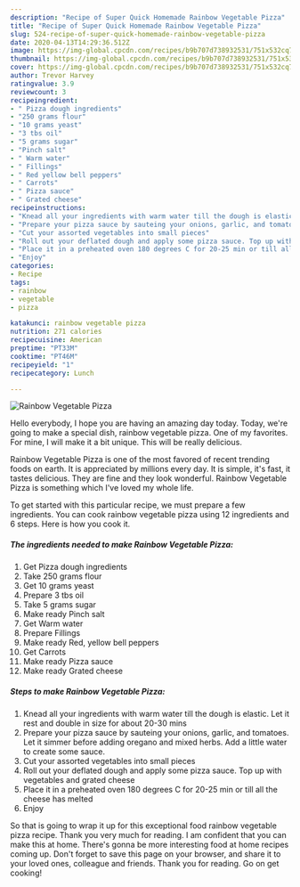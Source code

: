 ```yaml
---
description: "Recipe of Super Quick Homemade Rainbow Vegetable Pizza"
title: "Recipe of Super Quick Homemade Rainbow Vegetable Pizza"
slug: 524-recipe-of-super-quick-homemade-rainbow-vegetable-pizza
date: 2020-04-13T14:29:36.512Z
image: https://img-global.cpcdn.com/recipes/b9b707d738932531/751x532cq70/rainbow-vegetable-pizza-recipe-main-photo.jpg
thumbnail: https://img-global.cpcdn.com/recipes/b9b707d738932531/751x532cq70/rainbow-vegetable-pizza-recipe-main-photo.jpg
cover: https://img-global.cpcdn.com/recipes/b9b707d738932531/751x532cq70/rainbow-vegetable-pizza-recipe-main-photo.jpg
author: Trevor Harvey
ratingvalue: 3.9
reviewcount: 3
recipeingredient:
- " Pizza dough ingredients"
- "250 grams flour"
- "10 grams yeast"
- "3 tbs oil"
- "5 grams sugar"
- "Pinch salt"
- " Warm water"
- " Fillings"
- " Red yellow bell peppers"
- " Carrots"
- " Pizza sauce"
- " Grated cheese"
recipeinstructions:
- "Knead all your ingredients with warm water till the dough is elastic. Let it rest and double in size for about 20-30 mins"
- "Prepare your pizza sauce by sauteing your onions, garlic, and tomatoes. Let it simmer before adding oregano and mixed herbs. Add a little water to create some sauce."
- "Cut your assorted vegetables into small pieces"
- "Roll out your deflated dough and apply some pizza sauce. Top up with vegetables and grated cheese"
- "Place it in a preheated oven 180 degrees C for 20-25 min or till all the cheese has melted"
- "Enjoy"
categories:
- Recipe
tags:
- rainbow
- vegetable
- pizza

katakunci: rainbow vegetable pizza 
nutrition: 271 calories
recipecuisine: American
preptime: "PT33M"
cooktime: "PT46M"
recipeyield: "1"
recipecategory: Lunch

---
```



![Rainbow Vegetable Pizza](https://img-global.cpcdn.com/recipes/b9b707d738932531/751x532cq70/rainbow-vegetable-pizza-recipe-main-photo.jpg)

Hello everybody, I hope you are having an amazing day today. Today, we're going to make a special dish, rainbow vegetable pizza. One of my favorites. For mine, I will make it a bit unique. This will be really delicious.



Rainbow Vegetable Pizza is one of the most favored of recent trending foods on earth. It is appreciated by millions every day. It is simple, it's fast, it tastes delicious. They are fine and they look wonderful. Rainbow Vegetable Pizza is something which I've loved my whole life.


To get started with this particular recipe, we must prepare a few ingredients. You can cook rainbow vegetable pizza using 12 ingredients and 6 steps. Here is how you cook it.

<!--inarticleads1-->

##### The ingredients needed to make Rainbow Vegetable Pizza:

1. Get  Pizza dough ingredients
1. Take 250 grams flour
1. Get 10 grams yeast
1. Prepare 3 tbs oil
1. Take 5 grams sugar
1. Make ready Pinch salt
1. Get  Warm water
1. Prepare  Fillings
1. Make ready  Red, yellow bell peppers
1. Get  Carrots
1. Make ready  Pizza sauce
1. Make ready  Grated cheese




<!--inarticleads2-->

##### Steps to make Rainbow Vegetable Pizza:

1. Knead all your ingredients with warm water till the dough is elastic. Let it rest and double in size for about 20-30 mins
1. Prepare your pizza sauce by sauteing your onions, garlic, and tomatoes. Let it simmer before adding oregano and mixed herbs. Add a little water to create some sauce.
1. Cut your assorted vegetables into small pieces
1. Roll out your deflated dough and apply some pizza sauce. Top up with vegetables and grated cheese
1. Place it in a preheated oven 180 degrees C for 20-25 min or till all the cheese has melted
1. Enjoy




So that is going to wrap it up for this exceptional food rainbow vegetable pizza recipe. Thank you very much for reading. I am confident that you can make this at home. There's gonna be more interesting food at home recipes coming up. Don't forget to save this page on your browser, and share it to your loved ones, colleague and friends. Thank you for reading. Go on get cooking!

